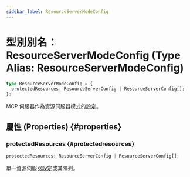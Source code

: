 ```yaml
---
sidebar_label: ResourceServerModeConfig
---
```


# 型別別名：ResourceServerModeConfig (Type Alias: ResourceServerModeConfig)

```ts
type ResourceServerModeConfig = {
  protectedResources: ResourceServerConfig | ResourceServerConfig[];
};
```

MCP 伺服器作為資源伺服器模式的設定。

## 屬性 (Properties) {#properties}

### protectedResources {#protectedresources}

```ts
protectedResources: ResourceServerConfig | ResourceServerConfig[];
```

單一資源伺服器設定或其陣列。